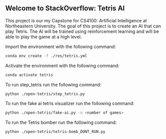 ## Welcome to StackOverflow: Tetris AI

This project is our my Capstone for CS4100: Artificial Intelligence at Northeastern University. The goal of this project is to create an AI that can play Tetris. The AI will be trained using reinforcement learning and will be able to play the game at a high level.

Import the environment with the following command:
```bash
conda env create -f ./res/tetris.yml
```

Activate the environment with the following command:
```bash
conda activate tetris
```

To run step_tetris run the following command:
```bash
python ./open-tetris/step_tetris.py
```

To run the fake ai tetris visualizer run the following command:
```bash
python ./open-tetris/fake-ai.py -n <number of games>
```

To run the Tetris bomber run the following command:
```bash
python ./open-tetris/tetris-bomb_DONT_RUN.py
```